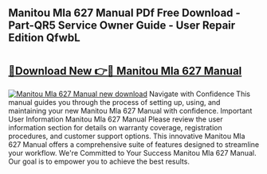 ## Manitou Mla 627 Manual PDf Free Download - Part-QR5 Service Owner Guide - User Repair Edition QfwbL

# <h2><a href="http://bc63110.oget.top/?id=Manitou+Mla+627+Manual">🔗Download New 👉🔴 Manitou Mla 627 Manual</a></h2>

[![Manitou Mla 627 Manual new download](https://i.imgur.com/5g1atiW.png)](http://bc63110.oget.top/?id=Manitou+Mla+627+Manual)
Navigate with Confidence This manual guides you through the process of setting up, using, and maintaining your new Manitou Mla 627 Manual with confidence. Important User Information Manitou Mla 627 Manual Please review the user information section for details on warranty coverage, registration procedures, and customer support options. This innovative Manitou Mla 627 Manual offers a comprehensive suite of features designed to streamline your workflow. We're Committed to Your Success Manitou Mla 627 Manual. Our goal is to empower you to achieve the best results.
